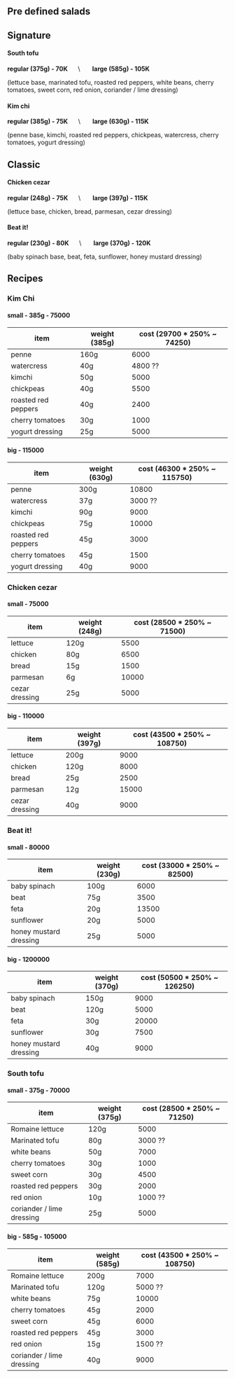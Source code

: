 ## Pre defined salads


## Signature 



#### South tofu
**regular (375g) - 70K** &nbsp;&nbsp;&nbsp;&nbsp; \ &nbsp;&nbsp;&nbsp;&nbsp;&nbsp;  **large (585g) - 105K**

(lettuce base, marinated tofu, roasted red peppers, white beans, cherry tomatoes, sweet corn, red onion, coriander / lime dressing)



#### Kim chi
**regular (385g) - 75K** &nbsp;&nbsp;&nbsp;&nbsp; \ &nbsp;&nbsp;&nbsp;&nbsp;&nbsp;  **large (630g) - 115K**

(penne base, kimchi, roasted red peppers, chickpeas, watercress, cherry tomatoes, yogurt dressing)



## Classic



#### Chicken cezar 
**regular (248g) - 75K** &nbsp;&nbsp;&nbsp;&nbsp; \ &nbsp;&nbsp;&nbsp;&nbsp;&nbsp;  **large (397g) - 115K**

(lettuce base, chicken, bread, parmesan, cezar dressing)



#### Beat it!
**regular (230g) - 80K** &nbsp;&nbsp;&nbsp;&nbsp; \ &nbsp;&nbsp;&nbsp;&nbsp;&nbsp;  **large (370g) - 120K**

(baby spinach base, beat, feta, sunflower, honey mustard dressing)




## Recipes


### Kim Chi 

#### small - 385g - 75000
item | weight (385g) | cost (29700 \* 250% ~ 74250)
------------ | ------------- | -------------
penne | 160g | 6000
watercress | 40g  | 4800 ??
kimchi | 50g | 5000 
chickpeas | 40g  | 5500
roasted red peppers | 40g | 2400
cherry tomatoes | 30g | 1000
yogurt dressing | 25g | 5000

#### big - 115000
item | weight (630g) | cost (46300 \* 250% ~ 115750)
------------ | ------------- | -------------
penne | 300g | 10800
watercress | 37g  | 3000 ??
kimchi | 90g | 9000 
chickpeas | 75g  | 10000
roasted red peppers | 45g | 3000
cherry tomatoes | 45g | 1500
yogurt dressing | 40g | 9000


### Chicken cezar  

#### small - 75000
item | weight (248g) | cost (28500 \* 250% ~ 71500)
------------ | ------------- | -------------
lettuce | 120g | 5500
chicken | 80g  | 6500
bread | 15g | 1500 
parmesan | 6g  | 10000
cezar dressing | 25g | 5000

#### big - 110000
item | weight (397g) | cost (43500 \* 250% ~ 108750)
------------ | ------------- | -------------
lettuce | 200g | 9000
chicken | 120g  | 8000
bread | 25g | 2500 
parmesan | 12g  | 15000
cezar dressing | 40g | 9000


### Beat it! 

#### small - 80000
item | weight (230g) | cost (33000 \* 250% ~ 82500)
------------ | ------------- | -------------
baby spinach | 100g | 6000
beat | 75g | 3500 
feta | 20g | 13500
sunflower | 20g | 5000 
honey mustard dressing | 25g | 5000 



#### big - 1200000
item | weight (370g) | cost (50500 \* 250% ~ 126250)
------------ | ------------- | -------------
baby spinach | 150g | 9000
beat | 120g | 5000
feta | 30g | 20000
sunflower | 30g | 7500 
honey mustard dressing | 40g | 9000 


### South tofu

#### small - 375g - 70000
item | weight (375g) | cost (28500 \* 250% ~ 71250)
------------ | ------------- | -------------
Romaine lettuce | 120g | 5000
Marinated tofu | 80g | 3000 ??
white beans | 50g | 7000 
cherry tomatoes | 30g | 1000
sweet corn | 30g | 4500
roasted red peppers | 30g | 2000
red onion | 10g | 1000  ?? 
coriander / lime dressing | 25g | 5000

#### big - 585g - 105000
item | weight (585g) | cost (43500 \* 250% ~ 108750)
------------ | ------------- | -------------
Romaine lettuce | 200g | 7000
Marinated tofu | 120g | 5000 ?? 
white beans | 75g | 10000 
cherry tomatoes | 45g | 2000
sweet corn | 45g | 6000
roasted red peppers | 45g | 3000
red onion | 15g | 1500  ?? 
coriander / lime dressing | 40g | 9000
